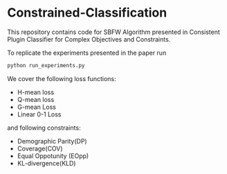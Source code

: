 # Constrained-Classification
This repository contains code for SBFW Algorithm presented in Consistent Plugin Classifier for Complex Objectives and Constraints.

To replicate the experiments presented in the paper run

```python
python run_experiments.py
```

We cover the following loss functions:
- H-mean loss
- Q-mean loss
- G-mean Loss
- Linear 0-1 Loss

and following constraints:
- Demographic Parity(DP)
- Coverage(COV)
- Equal Oppotunity (EOpp)
- KL-divergence(KLD)
